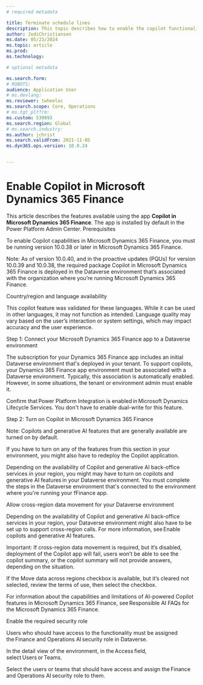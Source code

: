 ```yaml
---
# required metadata

title: Terminate schedule lines
description: This topic describes how to enable the copilot functionality in Microsoft Dynamics 365 Finance. 
author: JodiChristiansen
ms.date: 05/23/2024
ms.topic: article
ms.prod: 
ms.technology: 

# optional metadata

ms.search.form:  
# ROBOTS: 
audience: Application User
# ms.devlang: 
ms.reviewer: twheeloc
ms.search.scope: Core, Operations
# ms.tgt_pltfrm: 
ms.custom: 539093
ms.search.region: Global
# ms.search.industry: 
ms.author: jchrist
ms.search.validFrom: 2021-11-05
ms.dyn365.ops.version: 10.0.24


---
```

# Enable Copilot in Microsoft Dynamics 365 Finance
This article describes the features available using the app **Copilot in Microsoft Dynamics 365 Finance**. The app is installed by default in the Power Platform Admin Center. 
Prerequisites 

To enable Copilot capabilities in Microsoft Dynamics 365 Finance, you must be running version 10.0.38 or later in Microsoft Dynamics 365 Finance.  

Note: As of version 10.0.40, and in the proactive updates (PQUs) for version 10.0.39 and 10.0.38, the required package Copilot in Microsoft Dynamics 365 Finance is deployed in the Dataverse environment that’s associated with the organization where you’re running Microsoft Dynamics 365 Finance.   

Country/region and language availability 

This copilot feature was validated for these languages. While it can be used in other languages, it may not function as intended. Language quality may vary based on the user’s interaction or system settings, which may impact accuracy and the user experience. 

Step 1: Connect your Microsoft Dynamics 365 Finance app to a Dataverse environment 

The subscription for your Dynamics 365 Finance app includes an initial Dataverse environment that's deployed in your tenant. To support copilots, your Dynamics 365 Finance app environment must be associated with a Dataverse environment. Typically, this association is automatically enabled. However, in some situations, the tenant or environment admin must enable it. 

Confirm that Power Platform Integration is enabled in Microsoft Dynamics Lifecycle Services. You don't have to enable dual-write for this feature. 

Step 2: Turn on Copilot in Microsoft Dynamics 365 Finance 

 

Note: Copilots and generative AI features that are generally available are turned on by default.  

If you have to turn on any of the features from this section in your environment, you might also have to redeploy the Copilot application.  

 

Depending on the availability of Copilot and generative AI back-office services in your region, you might may have to turn on copilots and generative AI features in your Dataverse environment. You must complete the steps in the Dataverse environment that's connected to the environment where you're running your fFinance app. 

 

Allow cross-region data movement for your Dataverse environment 

Depending on the availability of Copilot and generative AI back-office services in your region, your Dataverse environment might also have to be set up to support cross-region calls. For more information, see Enable copilots and generative AI features. 

Important: If cross-region data movement is required, but it’s disabled, deployment of the Copilot app will fail, users won’t be able to see the copilot summary, or the copilot summary will not provide answers, depending on the situation.  

If the Move data across regions checkbox is available, but it’s cleared not selected, review the terms of use, then select the checkbox.  

For information about the capabilities and limitations of AI-powered Copilot features in Microsoft Dynamics 365 Finance, see Responsible AI FAQs for the Microsoft Dynamics 365 Finance. 

Enable the required security role 

Users who should have access to the functionality must be assigned the Finance and Operations AI security role in Dataverse. 

In the detail view of the environment, in the Access field, select Users or Teams. 

Select the users or teams that should have access and assign the Finance and Operations AI security role to them. 
